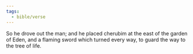 ```yaml
---
tags:
  - bible/verse
---
```

So he drove out the man; and he placed cherubim at the east of the garden of Eden, and a flaming sword which turned every way, to guard the way to the tree of life.